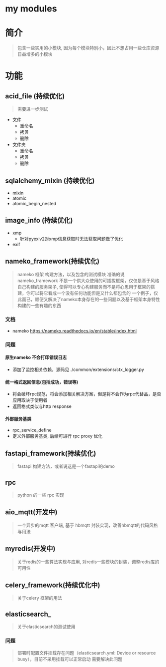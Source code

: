 # my modules

# 简介

> 包含一些实用的小模块, 因为每个模块特别小，因此不想占用一些仓库资源
> 日益增多的小模块


# 功能
## acid_file (持续优化)

> 需要进一步测试

- 文件
  - 重命名
  - 拷贝
  - 删除
- 文件夹
  - 重命名
  - 拷贝
  - 删除

## sqlalchemy_mixin (持续优化)

- mixin
- atomic
- atomic_begin_nested

## image_info (持续优化)

- xmp
  - 针对pyexiv2对xmp信息获取时无法获取问题做了优化
- exif

## nameko_framework(持续优化)

> nameko 框架 构建方法，以及包含的测试模块
> 准确的说nameko_framework 不是一个供大众使用的可插拔框架，仅仅是基于风格自己构建的服务架子, 
> 使得可以专心构建服务而不是将心思用于框架的搭建，你可以将它看成一个没有任何功能但是又什么都包含的
> 一个例子，仅此而已，顺便又解决了nameko本身存在的一些问题以及基于框架本身特性构建的一些有趣的东西

### 文档
- nameko https://nameko.readthedocs.io/en/stable/index.html

### 问题

#### 原生nameko 不会打印错误日志
- 添加了监控相关依赖，源码见 ./common/extensions/ctx_logger.py

#### 统一格式返回信息(包括成功，错误等)
- 将会破坏rpc规范，将会添加相关解决方案，但是将不会作为rpc代替品，是否应用取决于使用者
- 返回格式类似与http response

#### 外部服务基类
- rpc_service_define
- 定义外部服务基类, 后续可进行 rpc proxy 优化

## fastapi_framework(持续优化)

> fastapi 构建方法，或者说这是一个fastapi的demo

## rpc

> python 的一些 rpc 实现

## aio_mqtt(开发中)

> 一个异步的mqtt 客户端, 基于 hbmqtt 封装实现，改善hbmqtt的代码风格与用法

## myredis(开发中)

> 关于redis的一些算法实现与应用, 对redis一些模块的封装，调整redis库的可用性

## celery_framework(持续优化中)

> 关于celery 框架的用法

## elasticsearch_

> 关于elasticsearch的测试使用

### 问题

> 部署时配置文件挂载存在问题（elasticsearch.yml: Device or resource busy），目前不采用挂载可以正常启动
> 需要解决此问题
